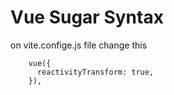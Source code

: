 # Vue Sugar Syntax

on vite.confige.js file change this

```
    vue({
      reactivityTransform: true,
    }),
```
